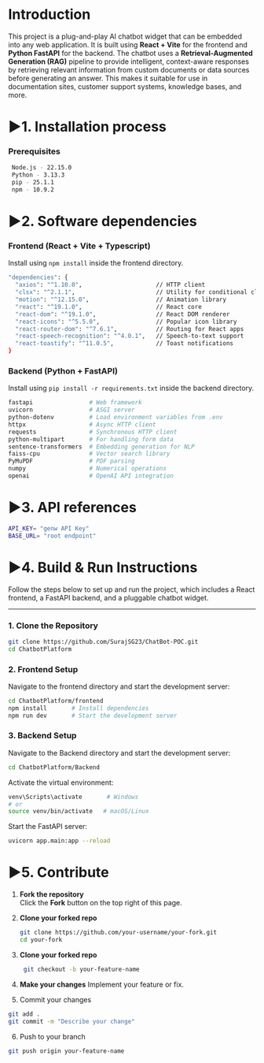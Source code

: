 
# Introduction 
This project is a plug-and-play AI chatbot widget that can be embedded into any web application. It is built using **React + Vite** for the frontend and **Python FastAPI** for the backend. The chatbot uses a **Retrieval-Augmented Generation (RAG)** pipeline to provide intelligent, context-aware responses by retrieving relevant information from custom documents or data sources before generating an answer. This makes it suitable for use in documentation sites, customer support systems, knowledge bases, and more.


# ▶️1. Installation process
### Prerequisites
```bash
 Node.js - 22.15.0
 Python - 3.13.3
 pip - 25.1.1
 npm - 10.9.2
```


# ▶️2. Software dependencies
### Frontend (React + Vite + Typescript)

Install using `npm install` inside the frontend directory.
```bash
"dependencies": {
  "axios": "^1.10.0",                     // HTTP client
  "clsx": "^2.1.1",                       // Utility for conditional classNames
  "motion": "^12.15.0",                   // Animation library
  "react": "^19.1.0",                     // React core
  "react-dom": "^19.1.0",                 // React DOM renderer
  "react-icons": "^5.5.0",                // Popular icon library
  "react-router-dom": "^7.6.1",           // Routing for React apps
  "react-speech-recognition": "^4.0.1",   // Speech-to-text support
  "react-toastify": "^11.0.5",            // Toast notifications
}
```
### Backend (Python + FastAPI)

Install using `pip install -r requirements.txt` inside the backend directory.
```bash
fastapi                # Web framework
uvicorn                # ASGI server
python-dotenv          # Load environment variables from .env
httpx                  # Async HTTP client
requests               # Synchronous HTTP client
python-multipart       # For handling form data
sentence-transformers  # Embedding generation for NLP
faiss-cpu              # Vector search library
PyMuPDF                # PDF parsing
numpy                  # Numerical operations
openai                 # OpenAI API integration
```



# ▶️3. API references
```bash
API_KEY= "genw API Key"
BASE_URL= "root endpoint"
```

# ▶️4. Build & Run Instructions

Follow the steps below to set up and run the project, which includes a React frontend, a FastAPI backend, and a pluggable chatbot widget.

---

### 1. Clone the Repository

```bash
git clone https://github.com/SurajSG23/ChatBot-POC.git
cd ChatbotPlatform
```
### 2. Frontend Setup

Navigate to the frontend directory and start the development server:

```bash
cd ChatbotPlatform/frontend
npm install       # Install dependencies
npm run dev       # Start the development server
```
### 3. Backend Setup
Navigate to the Backend directory and start the development server:

```bash
cd ChatbotPlatform/Backend
```
Activate the virtual environment:
```bash
venv\Scripts\activate       # Windows
# or
source venv/bin/activate   # macOS/Linux
```
Start the FastAPI server:
```bash
uvicorn app.main:app --reload
```
# ▶️5. Contribute

1. **Fork the repository**  
   Click the **Fork** button on the top right of this page.

2. **Clone your forked repo**

   ```bash
   git clone https://github.com/your-username/your-fork.git
   cd your-fork
    ```
3. **Clone your forked repo**
   ```bash
    git checkout -b your-feature-name
    ```
4. **Make your changes**
Implement your feature or fix.

5. Commit your changes

```bash
git add .
git commit -m "Describe your change"
```

6. Push to your branch

```bash
git push origin your-feature-name
```

